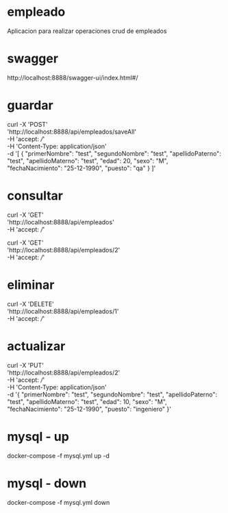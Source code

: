 # empleado
Aplicacion para realizar operaciones crud de empleados

# swagger
http://localhost:8888/swagger-ui/index.html#/

# guardar
curl -X 'POST' \
  'http://localhost:8888/api/empleados/saveAll' \
  -H 'accept: */*' \
  -H 'Content-Type: application/json' \
  -d '[
  {
    "primerNombre": "test",
    "segundoNombre": "test",
    "apellidoPaterno": "test",
    "apellidoMaterno": "test",
    "edad": 20,
    "sexo": "M",
    "fechaNacimiento": "25-12-1990",
    "puesto": "qa"
  }
]'

# consultar
curl -X 'GET' \
  'http://localhost:8888/api/empleados' \
  -H 'accept: */*'

curl -X 'GET' \
  'http://localhost:8888/api/empleados/2' \
  -H 'accept: */*'
  
# eliminar
curl -X 'DELETE' \
  'http://localhost:8888/api/empleados/1' \
  -H 'accept: */*'

# actualizar
curl -X 'PUT' \
  'http://localhost:8888/api/empleados/2' \
  -H 'accept: */*' \
  -H 'Content-Type: application/json' \
  -d '{
  "primerNombre": "test",
  "segundoNombre": "test",
  "apellidoPaterno": "test",
  "apellidoMaterno": "test",
  "edad": 10,
  "sexo": "M",
  "fechaNacimiento": "25-12-1990",
  "puesto": "ingeniero"
}'

# mysql - up
docker-compose -f mysql.yml up -d

# mysql - down
docker-compose -f mysql.yml down
